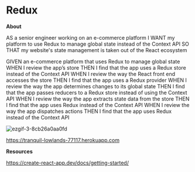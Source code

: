 # Redux

**About**

AS a senior engineer working on an e-commerce platform
I WANT my platform to use Redux to manage global state instead of the Context API
SO THAT my website's state management is taken out of the React ecosystem


GIVEN an e-commerce platform that uses Redux to manage global state
WHEN I review the app’s store
THEN I find that the app uses a Redux store instead of the Context API
WHEN I review the way the React front end accesses the store
THEN I find that the app uses a Redux provider
WHEN I review the way the app determines changes to its global state
THEN I find that the app passes reducers to a Redux store instead of using the Context API
WHEN I review the way the app extracts state data from the store
THEN I find that the app uses Redux instead of the Context API
WHEN I review the way the app dispatches actions
THEN I find that the app uses Redux instead of the Context API

![ezgif-3-8cb26a0aa0fd](https://user-images.githubusercontent.com/85534144/132105040-b6fd069e-4dc7-483c-8281-eb1efa630361.gif)


https://tranquil-lowlands-77117.herokuapp.com


**Resources**

https://create-react-app.dev/docs/getting-started/

